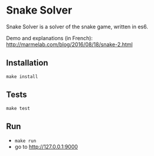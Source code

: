 Snake Solver
===

Snake Solver is a solver of the snake game, written in es6.

Demo and explanations (in French): http://marmelab.com/blog/2016/08/18/snake-2.html

Installation
---

`make install`

Tests
---

`make test`

Run
---

- `make run`
- go to http://127.0.0.1:9000
